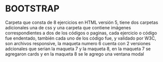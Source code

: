 # BOOTSTRAP
Carpeta que consta de 8 ejercicios en HTML versión 5, tiene dos carpetas adicionales una de css y una carpeta que contiene imágenes correspondientes a dos de los códigos o paginas, cada ejercicio o código fue endentado, también cada uno de los código fue, y validado por W3C, son archivos responsive, la maqueta numero 6 cuenta con 2 versiones adcionales  que serian la maqueta 7 y la maqueta 8, en la maqueta 7 se agregaron cards y en la maqueta 8 se le agrego una ventana modal 
